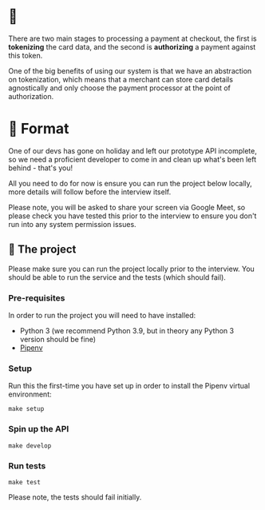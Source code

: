 # :rocket:

There are two main stages to processing a payment at checkout, the first is **tokenizing** the card data, and the second is **authorizing** a payment against this token.

One of the big benefits of using our system is that we have an abstraction on tokenization, which means that a merchant can store card details agnostically and only choose the payment processor at the point of authorization.

# :pear: Format

One of our devs has gone on holiday and left our prototype API incomplete, so we need a proficient developer to come in and clean up what's been left behind - that's you!

All you need to do for now is ensure you can run the project below locally, more details will follow before the interview itself.

Please note, you will be asked to share your screen via Google Meet, so please check you have tested this prior to the interview to ensure you don't run into any system permission issues.

## :crystal_ball: The project

Please make sure you can run the project locally prior to the interview. You should be able to run the service and the tests (which should fail).

### Pre-requisites

In order to run the project you will need to have installed:
  - Python 3 (we recommend Python 3.9, but in theory any Python 3 version should be fine)
  - [Pipenv](https://pipenv.pypa.io/en/latest/#install-pipenv-today)

### Setup
Run this the first-time you have set up in order to install the Pipenv virtual environment:

    make setup

### Spin up the API

    make develop

### Run tests

    make test

Please note, the tests should fail initially.
